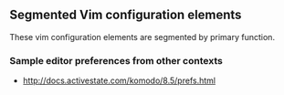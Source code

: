 ## Segmented Vim configuration elements

These vim configuration elements are segmented by primary function.

### Sample editor preferences from other contexts

* http://docs.activestate.com/komodo/8.5/prefs.html
